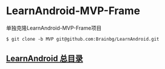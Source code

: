 # LearnAndroid-MVP-Frame

单独克隆LearnAndroid-MVP-Frame项目

```
$ git clone -b MVP git@github.com:Brainbg/LearnAndroid.git
```

## [LearnAndroid 总目录](https://github.com/Brainbg/LearnAndroid)
